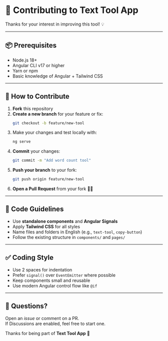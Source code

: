 # 🤝 Contributing to Text Tool App

Thanks for your interest in improving this tool! 💡

---

## 📦 Prerequisites

- Node.js 18+
- Angular CLI v17 or higher
- Yarn or npm
- Basic knowledge of Angular + Tailwind CSS

---

## 🚀 How to Contribute

1. **Fork** this repository
2. **Create a new branch** for your feature or fix:
   ```bash
   git checkout -b feature/new-tool
   ```
3. Make your changes and test locally with:
   ```bash
   ng serve
   ```
4. **Commit** your changes:
   ```bash
   git commit -m "Add word count tool"
   ```
5. **Push your branch** to your fork:
   ```bash
   git push origin feature/new-tool
   ```
6. **Open a Pull Request** from your fork 🧑‍💻

---

## 🧹 Code Guidelines

- Use **standalone components** and **Angular Signals**
- Apply **Tailwind CSS** for all styles
- Name files and folders in English (e.g., `text-tool`, `copy-button`)
- Follow the existing structure in `components/` and `pages/`

---

## ✅ Coding Style

- Use 2 spaces for indentation
- Prefer `signal()` over `EventEmitter` where possible
- Keep components small and reusable
- Use modern Angular control flow like `@if`

---

## 💬 Questions?

Open an *issue* or comment on a PR.  
If Discussions are enabled, feel free to start one.

Thanks for being part of **Text Tool App** 🚀